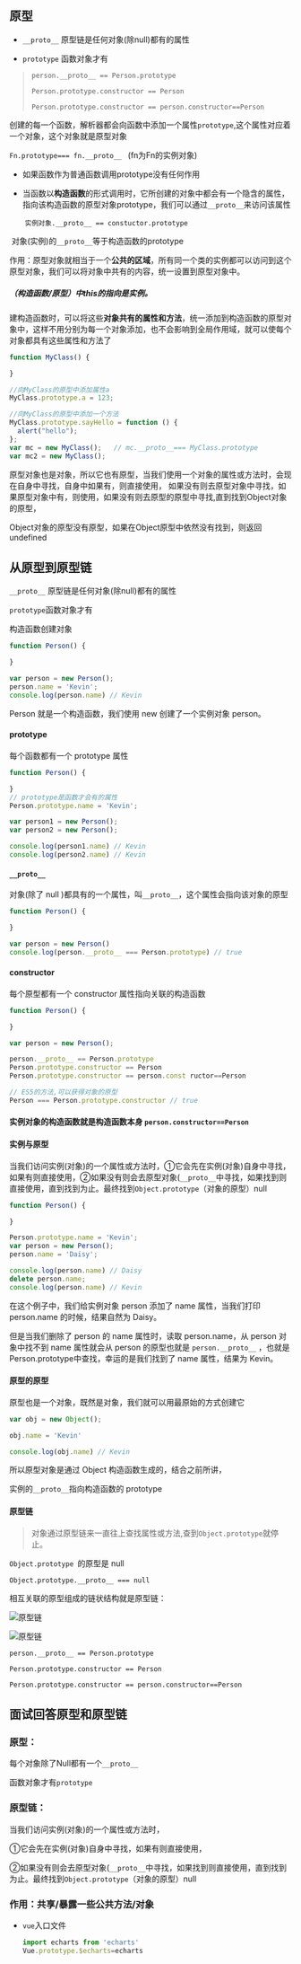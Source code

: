## 原型 

- `__proto__`  原型链是任何对象(除null)都有的属性

- `prototype`  函数对象才有	

> `person.__proto__ == Person.prototype`
>
> `Person.prototype.constructor == Person`
>
> `Person.prototype.constructor == person.constructor==Person`

创建的每一个函数，解析器都会向函数中添加一个属性`prototype`,这个属性对应着一个对象，这个对象就是原型对象

`Fn.prototype=== fn.__proto__ ` (fn为Fn的实例对象)

- 如果函数作为普通函数调用prototype没有任何作用

- 当函数以**构造函数**的形式调用时，它所创建的对象中都会有一个隐含的属性，指向该构造函数的原型对象prototype，我们可以通过`__proto__`来访问该属性

  ​         ` 实例对象.__proto__ == constuctor.prototype `

​              对象(实例)的`__proto__`等于构造函数的prototype

作用：原型对象就相当于一个**公共的区域**，所有同一个类的实例都可以访问到这个原型对象，我们可以将对象中共有的内容，统一设置到原型对象中。

##### （构造函数/原型）中this的指向是实例。



建构造函数时，可以将这些**对象共有的属性和方法**，统一添加到构造函数的原型对象中，这样不用分别为每一个对象添加，也不会影响到全局作用域，就可以使每个对象都具有这些属性和方法了

```javascript
function MyClass() {

}

//向MyClass的原型中添加属性a
MyClass.prototype.a = 123;

//向MyClass的原型中添加一个方法
MyClass.prototype.sayHello = function () {
  alert("hello");
};
var mc = new MyClass();   // mc.__proto__=== MyClass.prototype
var mc2 = new MyClass();
```



原型对象也是对象，所以它也有原型，当我们使用一个对象的属性或方法时，会现在自身中寻找，自身中如果有，则直接使用， 如果没有则去原型对象中寻找，如果原型对象中有，则使用，如果没有则去原型的原型中寻找,直到找到Object对象的原型，

 Object对象的原型没有原型，如果在Object原型中依然没有找到，则返回undefined





## 从原型到原型链

`__proto__`  原型链是任何对象(除null)都有的属性

`prototype`函数对象才有		

 

构造函数创建对象

```javascript
function Person() {

}

var person = new Person();
person.name = 'Kevin';
console.log(person.name) // Kevin
```

Person 就是一个构造函数，我们使用 new 创建了一个实例对象 person。



 #### prototype

每个函数都有一个 prototype 属性

```javascript
function Person() {

}
// prototype是函数才会有的属性
Person.prototype.name = 'Kevin';

var person1 = new Person();
var person2 = new Person();

console.log(person1.name) // Kevin
console.log(person2.name) // Kevin
```





#### `__proto__`

对象(除了 null )都具有的一个属性，叫`__proto__`，这个属性会指向该对象的原型

```javascript
function Person() {

}

var person = new Person()
console.log(person.__proto__ === Person.prototype) // true
```



#### constructor

每个原型都有一个 constructor 属性指向关联的构造函数

```javascript
function Person() {

}

var person = new Person();

person.__proto__ == Person.prototype
Person.prototype.constructor == Person
Person.prototype.constructor == person.const ructor==Person

// ES5的方法,可以获得对象的原型
Person === Person.prototype.constructor // true
```



#### 实例对象的构造函数就是构造函数本身  ` person.constructor==Person `

#### 实例与原型

当我们访问实例(对象)的一个属性或方法时，①它会先在实例(对象)自身中寻找，如果有则直接使用，②如果没有则会去原型对象(`__proto__`中寻找，如果找到则直接使用，直到找到为止。最终找到`Object.prototype`（对象的原型）null

```javascript
function Person() {

}

Person.prototype.name = 'Kevin';
var person = new Person();
person.name = 'Daisy';

console.log(person.name) // Daisy
delete person.name;
console.log(person.name) // Kevin
```

在这个例子中，我们给实例对象 person 添加了 name 属性，当我们打印 person.name 的时候，结果自然为 Daisy。

但是当我们删除了 person 的 name 属性时，读取 person.name，从 person 对象中找不到 name 属性就会从 person 的原型也就是 `person.__proto__` ，也就是 Person.prototype中查找，幸运的是我们找到了 name 属性，结果为 Kevin。

 

#### 原型的原型

原型也是一个对象，既然是对象，我们就可以用最原始的方式创建它

```javascript
var obj = new Object();

obj.name = 'Kevin'

console.log(obj.name) // Kevin
```

所以原型对象是通过 Object 构造函数生成的，结合之前所讲，

实例的` __proto__ `指向构造函数的 prototype 



#### 原型链

> 对象通过原型链来一直往上查找属性或方法,查到` Object.prototype `就停止。
>

`Object.prototype `的原型是 null

`Object.prototype.__proto__ === null`



相互关联的原型组成的链状结构就是原型链：

![原型链](img\原型链.jpg)



![原型链](img\原型链2.png)

`person.__proto__ == Person.prototype`

`Person.prototype.constructor == Person`

`Person.prototype.constructor == person.constructor==Person`

## 面试回答原型和原型链

### 原型：

每个对象除了Null都有一个`__proto__`

函数对象才有`prototype`

### 原型链：

当我们访问实例(对象)的一个属性或方法时，

①它会先在实例(对象)自身中寻找，如果有则直接使用，

②如果没有则会去原型对象(`__proto__`中寻找，如果找到则直接使用，直到找到为止。最终找到`Object.prototype`（对象的原型）null

### 作用：共享/暴露一些公共方法/对象

- `vue`入口文件

  ```javascript
  import echarts from 'echarts'
  Vue.prototype.$echarts=echarts
  ```

  
